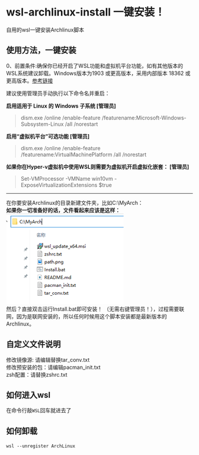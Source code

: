 # wsl-archlinux-install 一键安装！
自用的wsl一键安装Archlinux脚本

## 使用方法，一键安装
 0、前置条件:确保你已经开启了WSL功能和虚拟机平台功能，如有其他版本的WSL系统建议卸载。Windows版本为1903 或更高版本，采用内部版本 18362 或更高版本。[参考链接](https://docs.microsoft.com/zh-cn/windows/wsl/install-manual)     
 
建议使用管理员手动执行以下命令名并重启：    

**启用适用于 Linux 的 Windows 子系统 [管理员]**
>dism.exe /online /enable-feature /featurename:Microsoft-Windows-Subsystem-Linux /all /norestart  

**启用“虚拟机平台”可选功能  [管理员]**
>dism.exe /online /enable-feature /featurename:VirtualMachinePlatform /all /norestart  

**如果你在Hyper-v虚拟机中使用WSL则需要为虚拟机开启虚拟化嵌套：  [管理员]**
>Set-VMProcessor -VMName win10vm -ExposeVirtualizationExtensions $true   

***
在你要安装Archlinux的目录新建文件夹，比如C:\MyArch：  
**如果你一切准备好的话，文件看起来应该是这样：**  
![路径演示](./path.png)    
然后？直接双击运行Install.bat即可安装！ （无需右键管理员！），过程需要联网，因为是联网安装的，所以任何时候用这个脚本安装都是最新版本的Archlinux。    

## 自定义文件说明
修改镜像源: 请编辑替换tar_conv.txt  
修改预安装的包：请编辑pacman_init.txt  
zsh配置：请替换zshrc.txt  

## 如何进入wsl
在命令行敲`WSL`回车就进去了

## 如何卸载
`wsl --unregister ArchLinux`